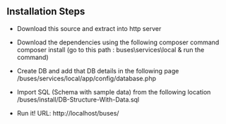 <h2>Installation Steps</h2>

- Download this source and extract into http server

- Download the dependencies using the following composer command
composer install (go to this path : buses\services\local & run the command)

- Create DB and add that DB details in the following page
/buses/services/local/app/config/database.php

- Import SQL (Schema with sample data) from the following location
/buses/install/DB-Structure-With-Data.sql

- Run it! 
URL: http://localhost/buses/
